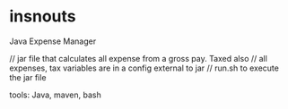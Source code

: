 # insnouts
Java Expense Manager

// jar file that calculates all expense from a gross pay. Taxed also
// all expenses, tax variables are in a config external to jar
// run.sh to execute the jar file

tools: Java, maven, bash
